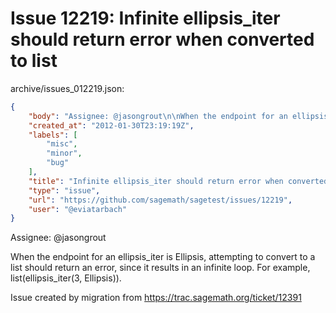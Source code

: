 # Issue 12219: Infinite ellipsis_iter should return error when converted to list

archive/issues_012219.json:
```json
{
    "body": "Assignee: @jasongrout\n\nWhen the endpoint for an ellipsis_iter is Ellipsis, attempting to convert to a list should return an error, since it results in an infinite loop. For example, list(ellipsis_iter(3, Ellipsis)).\n\nIssue created by migration from https://trac.sagemath.org/ticket/12391\n\n",
    "created_at": "2012-01-30T23:19:19Z",
    "labels": [
        "misc",
        "minor",
        "bug"
    ],
    "title": "Infinite ellipsis_iter should return error when converted to list",
    "type": "issue",
    "url": "https://github.com/sagemath/sagetest/issues/12219",
    "user": "@eviatarbach"
}
```
Assignee: @jasongrout

When the endpoint for an ellipsis_iter is Ellipsis, attempting to convert to a list should return an error, since it results in an infinite loop. For example, list(ellipsis_iter(3, Ellipsis)).

Issue created by migration from https://trac.sagemath.org/ticket/12391


